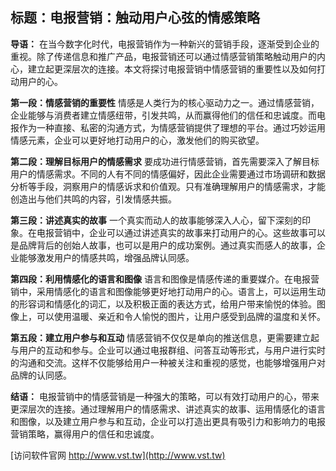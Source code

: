## **标题：电报营销：触动用户心弦的情感策略**

**导语：**
在当今数字化时代，电报营销作为一种新兴的营销手段，逐渐受到企业的重视。除了传递信息和推广产品，电报营销还可以通过情感营销策略触动用户的内心，建立起更深层次的连接。本文将探讨电报营销中情感营销的重要性以及如何打动用户的心。

**第一段：情感营销的重要性**
情感是人类行为的核心驱动力之一。通过情感营销，企业能够与消费者建立情感纽带，引发共鸣，从而赢得他们的信任和忠诚度。而电报作为一种直接、私密的沟通方式，为情感营销提供了理想的平台。通过巧妙运用情感元素，企业可以更好地打动用户的心，激发他们的购买欲望。

**第二段：理解目标用户的情感需求**
要成功进行情感营销，首先需要深入了解目标用户的情感需求。不同的人有不同的情感偏好，因此企业需要通过市场调研和数据分析等手段，洞察用户的情感诉求和价值观。只有准确理解用户的情感需求，才能创造出与他们共鸣的内容，引发情感共振。

**第三段：讲述真实的故事**
一个真实而动人的故事能够深入人心，留下深刻的印象。在电报营销中，企业可以通过讲述真实的故事来打动用户的心。这些故事可以是品牌背后的创始人故事，也可以是用户的成功案例。通过真实而感人的故事，企业能够激发用户的情感共鸣，增强品牌认同感。

**第四段：利用情感化的语言和图像**
语言和图像是情感传递的重要媒介。在电报营销中，采用情感化的语言和图像能够更好地打动用户的心。语言上，可以运用生动的形容词和情感化的词汇，以及积极正面的表达方式，给用户带来愉悦的体验。图像上，可以使用温暖、亲近和令人愉悦的图片，让用户感受到品牌的温度和关怀。

**第五段：建立用户参与和互动**
情感营销不仅仅是单向的推送信息，更需要建立起与用户的互动和参与。企业可以通过电报群组、问答互动等形式，与用户进行实时的沟通和交流。这样不仅能够给用户一种被关注和重视的感觉，也能够增强用户对品牌的认同感。

**结语：**
电报营销中的情感营销是一种强大的策略，可以有效打动用户的心，带来更深层次的连接。通过理解用户的情感需求、讲述真实的故事、运用情感化的语言和图像，以及建立用户参与和互动，企业可以打造出更具有吸引力和影响力的电报营销策略，赢得用户的信任和忠诚度。


[访问软件官网 http://www.vst.tw](http://www.vst.tw)
